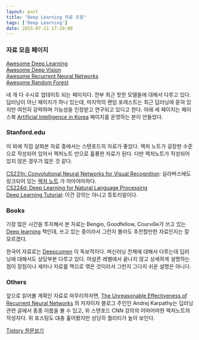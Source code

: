 ```yaml
---
layout: post
title: "Deep Learning 자료 모음"
tags: ['Deep Learning']
date: 2015-07-21 17:20:00
---
```

### 자료 모음 페이지

[Awesome Deep Learning](https://github.com/ChristosChristofidis/awesome-deep-learning)   
[Awesome Deep Vision](https://github.com/kjw0612/awesome-deep-vision)   
[Awesome Recurrent Neural Networks](https://github.com/kjw0612/awesome-rnn)   
[Awesome Random Forest](https://github.com/kjw0612/awesome-random-forest)

네 개 다 수시로 업데이트 되는 페이지다. 전부 최근 핫한 모델들에 대해서 다루고 있다. 딥러닝이 아닌 페이지가 하나 있는데, 마지막의 랜덤 포레스트는 최근 딥러닝에 묻혀 있지만 여전히 강력하며 가능성을 인정받고 연구되고 있다고 한다. 아래 세 페이지는 페이스북 [Artificial Intelligence in Korea](https://www.facebook.com/awesomeai) 페이지를 운영하는 분이 만들었다.

### Stanford.edu

이 외에 직접 살펴본 자료 중에서는 스탠포드의 자료가 좋았다. 렉처 노트가 굉장한 수준으로 작성되어 있어서 렉처노트 만으로 훌륭한 자료가 된다. 다만 렉처노트가 작성되어 있지 않은 경우가 많은 것 같다. 

[CS231n: Convolutional Neural Networks for Visual Recognition](http://cs231n.stanford.edu/syllabus.html): 실라버스에도 링크되어 있는 [렉처 노트](https://cs231n.github.io/) 가 어마어마하다.   
[CS224d: Deep Learning for Natural Language Processing](http://cs224d.stanford.edu/syllabus.html)   
[Deep Learning Tutorial](http://ufldl.stanford.edu/tutorial/): 이건 강의는 아니고 튜토리얼이다.

### Books

가장 많은 시간을 투자해서 본 자료는 Bengio, Goodfellow, Courville가 쓰고 있는 [Deep learning](http://www.iro.umontreal.ca/~bengioy/dlbook/) 책인데, 쓰고 있는 중이라서 그런지 몰라도 추천할만한 자료인지는 잘 모르겠다.

한국어 자료로는 [Deepcumen](http://deepcumen.com/category/deep-learning/) 이 독보적이다. 머신러닝 전체에 대해서 다루는데 딥러닝에 대해서도 상당부분 다루고 있다. 어설픈 레벨에서 끝나지 않고 상세하게 설명하는 점이 장점이나 세미나 자료를 책으로 엮은 것이라서 그런지 그다지 쉬운 설명은 아니다.

### Others

앞으로 읽어볼 계획인 자료로 마무리하자면, [The Unreasonable Effectiveness of Recurrent Neural Networks](http://karpathy.github.io/2015/05/21/rnn-effectiveness/) 의 저자이자 블로그 주인인 Andrej Karpathy는 딥러닝 관련 글에서 종종 이름을 볼 수 있고, 위 스탠포드 CNN 강의의 어마어마한 렉처노트의 작성자다. 위 포스팅도 대충 훑어봤지만 상당히 퀄리티가 높아 보인다.


[Tistory 원문보기](http://khanrc.tistory.com/109)
